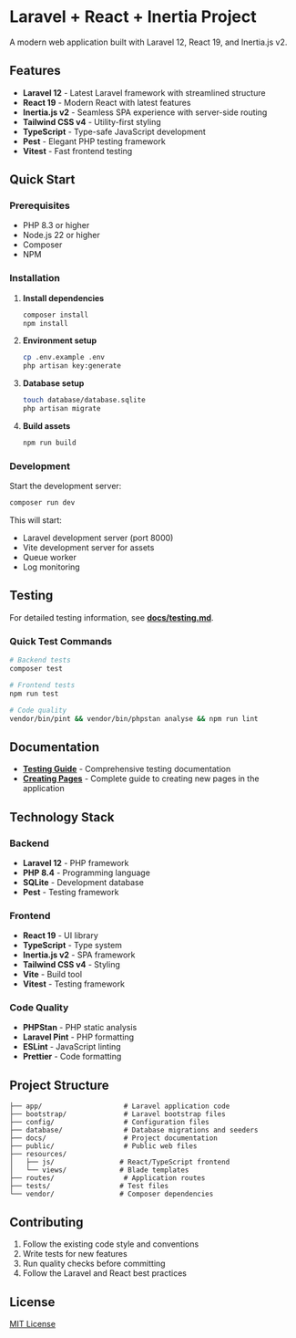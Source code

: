 # Laravel + React + Inertia Project

A modern web application built with Laravel 12, React 19, and Inertia.js v2.

## Features

- **Laravel 12** - Latest Laravel framework with streamlined structure
- **React 19** - Modern React with latest features
- **Inertia.js v2** - Seamless SPA experience with server-side routing
- **Tailwind CSS v4** - Utility-first styling
- **TypeScript** - Type-safe JavaScript development
- **Pest** - Elegant PHP testing framework
- **Vitest** - Fast frontend testing

## Quick Start

### Prerequisites

- PHP 8.3 or higher
- Node.js 22 or higher
- Composer
- NPM

### Installation

1. **Install dependencies**
   ```bash
   composer install
   npm install
   ```

2. **Environment setup**
   ```bash
   cp .env.example .env
   php artisan key:generate
   ```

3. **Database setup**
   ```bash
   touch database/database.sqlite
   php artisan migrate
   ```

4. **Build assets**
   ```bash
   npm run build
   ```

### Development

Start the development server:
```bash
composer run dev
```

This will start:
- Laravel development server (port 8000)
- Vite development server for assets
- Queue worker
- Log monitoring

## Testing

For detailed testing information, see **[docs/testing.md](docs/testing.md)**.

### Quick Test Commands
```bash
# Backend tests
composer test

# Frontend tests
npm run test

# Code quality
vendor/bin/pint && vendor/bin/phpstan analyse && npm run lint
```

## Documentation

- **[Testing Guide](docs/testing.md)** - Comprehensive testing documentation
- **[Creating Pages](docs/creating-pages.md)** - Complete guide to creating new pages in the application

## Technology Stack

### Backend
- **Laravel 12** - PHP framework
- **PHP 8.4** - Programming language
- **SQLite** - Development database
- **Pest** - Testing framework

### Frontend
- **React 19** - UI library
- **TypeScript** - Type system
- **Inertia.js v2** - SPA framework
- **Tailwind CSS v4** - Styling
- **Vite** - Build tool
- **Vitest** - Testing framework

### Code Quality
- **PHPStan** - PHP static analysis
- **Laravel Pint** - PHP formatting
- **ESLint** - JavaScript linting
- **Prettier** - Code formatting

## Project Structure

```
├── app/                    # Laravel application code
├── bootstrap/              # Laravel bootstrap files
├── config/                 # Configuration files
├── database/               # Database migrations and seeders
├── docs/                   # Project documentation
├── public/                 # Public web files
├── resources/
│   ├── js/                # React/TypeScript frontend
│   └── views/             # Blade templates
├── routes/                 # Application routes
├── tests/                 # Test files
└── vendor/                # Composer dependencies
```

## Contributing

1. Follow the existing code style and conventions
2. Write tests for new features
3. Run quality checks before committing
4. Follow the Laravel and React best practices

## License

[MIT License](https://opensource.org/licenses/MIT)
